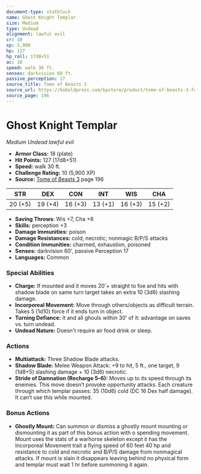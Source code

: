 ```yaml
---
document-type: statblock
name: Ghost Knight Templar
size: Medium
type: Undead
alignment: lawful evil
cr: 10
xp: 5,900
hp: 127
hp_roll: 17d8+51
ac: 18
speed: walk 30 ft.
senses: darkvision 60 ft. 
passive_perception: 17
source_title: Tome of Beasts 3
source_url: https://koboldpress.com/kpstore/product/tome-of-beasts-3-for-5th-edition/
source_page: 196
---
```


# Ghost Knight Templar

*Medium* *Undead* *lawful evil*

- **Armor Class:** 18 (plate)
- **Hit Points:** 127 (17d8+51)
- **Speed:** walk 30 ft.
- **Challenge Rating:** 10 (5,900 XP)
- **Source:** [Tome of Beasts 3](https://koboldpress.com/kpstore/product/tome-of-beasts-3-for-5th-edition/) page 196

| STR | DEX | CON | INT | WIS | CHA |
| --- | --- | --- | --- | --- | --- |
| 20 (+5) | 19 (+4) | 16 (+3) | 13 (+1) | 16 (+3) | 15 (+2) |

- **Saving Throws**: Wis +7, Cha +6
- **Skills:** perception +3
- **Damage Immunities:** poison
- **Damage Resistances:** cold, necrotic; nonmagic B/P/S attacks
- **Condition Immunities:** charmed, exhaustion, poisoned
- **Senses:** darkvision 60', passive Perception 17
- **Languages:** Common

### Special Abilities

- **Charge:** If mounted and it moves 20'+ straight to foe and hits with shadow blade on same turn target takes an extra 10 (3d6) slashing damage.
- **Incorporeal Movement:** Move through others/objects as difficult terrain. Takes 5 (1d10) force if it ends turn in object.
- **Turning Defiance:** It and all ghouls within 30' of it: advantage on saves vs. turn undead.
- **Undead Nature:** Doesn't require air food drink or sleep.

### Actions

- **Multiattack:** Three Shadow Blade attacks.
- **Shadow Blade:** Melee Weapon Attack: +9 to hit, 5 ft., one target, 9 (1d8+5) slashing damage + 10 (3d6) necrotic.
- **Stride of Damnation (Recharge 5–6):** Moves up to its speed through its enemies. This move doesn’t provoke opportunity attacks. Each creature through which templar passes: 35 (10d6) cold (DC 16 Dex half damage). It can’t use this while mounted.

### Bonus Actions

- **Ghostly Mount:** Can summon or dismiss a ghostly mount mounting or dismounting it as part of this bonus action with o spending movement. Mount uses the stats of a warhorse skeleton except it has the Incorporeal Movement trait a flying speed of 60 feet 40 hp and resistance to cold and necrotic and B/P/S damage from nonmagical attacks. If mount is slain it disappears leaving behind no physical form and templar must wait 1 hr before summoning it again.
